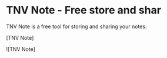 # TNV Note - Free store and shar

TNV Note is a free tool for storing and sharing your notes.

[TNV Note]


![TNV Note]

